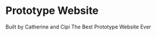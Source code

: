 Prototype Website
=================

Built by Catherine and Cipi
The Best Prototype Website Ever
  
